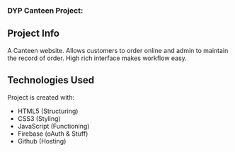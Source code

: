 ### DYP Canteen Project: 

## Project Info
A Canteen website. Allows customers to order online and admin to maintain the record of order. High rich interface makes workflow easy. 

## Technologies Used
Project is created with:
* HTML5 (Structuring)
* CSS3 (Styling)
* JavaScript (Functioning)
* Firebase (oAuth & Stuff)
* Github (Hosting)





